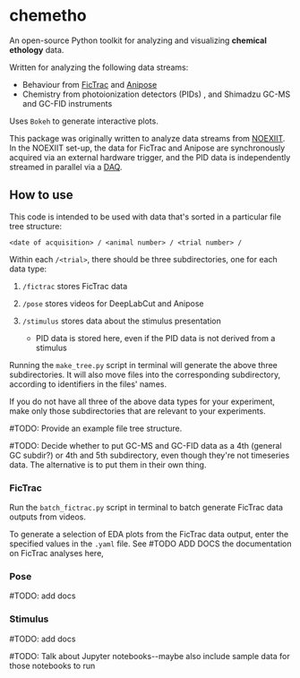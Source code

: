 # chemetho

An open-source Python toolkit for analyzing and visualizing **chemical ethology** data.

Written for analyzing the following data streams:

- Behaviour from [FicTrac](https://github.com/rjdmoore/fictrac) and [Anipose](https://github.com/lambdaloop/anipose)
- Chemistry from photoionization detectors (PIDs) , and Shimadzu GC-MS and GC-FID instruments 

Uses `Bokeh` to generate interactive plots. 

This package was originally written to analyze data streams from [NOEXIIT](https://github.com/hanhanhan-kim/noexiit). In the NOEXIIT set-up, the data for FicTrac and Anipose are synchronously acquired via an external hardware trigger, and the PID data is independently streamed in parallel via a [DAQ](https://labjack.com/products/u3). 



## How to use

This code is intended to be used with data that's sorted in a particular file tree structure:

`<date of acquisition> / <animal number> / <trial number> /`

Within each `/<trial>`, there should be three subdirectories, one for each data type: 

1. `/fictrac` stores FicTrac data

2. `/pose` stores videos for DeepLabCut and Anipose

3. `/stimulus` stores data about the stimulus presentation
   - PID data is stored here, even if the PID data is not derived from a stimulus 

Running the `make_tree.py` script in terminal will generate the above three subdirectories. It will also move files into the corresponding subdirectory, according to identifiers in the files' names. 

If you do not have all three of the above data types for your experiment, make only those subdirectories that are relevant to your experiments. 

#TODO: Provide an example file tree structure. 

#TODO: Decide whether to put GC-MS and GC-FID data as a 4th (general GC subdir?) or 4th and 5th subdirectory, even though they're not timeseries data. The alternative is to put them in their own thing. 

### FicTrac

Run the  `batch_fictrac.py` script in terminal to batch generate FicTrac data outputs from videos. 

To generate a selection of EDA plots from the FicTrac data output, enter the specified values in the `.yaml` file. See #TODO ADD DOCS the documentation on FicTrac analyses here, 

### Pose

#TODO: add docs

### Stimulus

#TODO: add docs



#TODO: Talk about Jupyter notebooks--maybe also include sample data for those notebooks to run 







